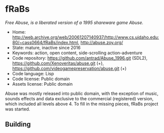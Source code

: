 # fRaBs

_Free Abuse, is a liberated version of a 1995 shareware game Abuse._

- Home: http://web.archive.org/web/20061207140937/http://www.cs.uidaho.edu:80/~cass0664/fRaBs/index.html, http://abuse.zoy.org/
- State: mature, inactive since 2016
- Keywords: action, open content, side-scrolling action-adventure
- Code repository: https://github.com/antrad/Abuse_1996.git (SDL2), https://github.com/Xenoveritas/abuse.git (+), https://github.com/videogamepreservation/abuse.git (+)
- Code language: Lisp
- Code license: Public domain
- Assets license: Public domain

Abuse was mostly released into public domain, with the exception of music, sounds effects and data exclusive to the commercial (registered) version,
which included all levels above 4. To fill in the missing pieces, fRaBs project was started.

## Building
